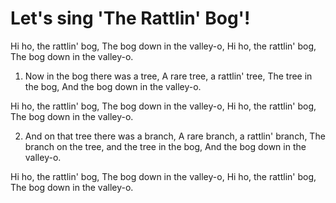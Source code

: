 Let's sing 'The Rattlin' Bog'!
==============================

Hi ho, the rattlin' bog,
The bog down in the valley-o,
Hi ho, the rattlin' bog,
The bog down in the valley-o.

1. Now in the bog there was a tree,
A rare tree, a rattlin' tree,
The tree in the bog,
And the bog down in the valley-o.

Hi ho, the rattlin' bog,
The bog down in the valley-o,
Hi ho, the rattlin' bog,
The bog down in the valley-o.

2. And on that tree there was a branch,
A rare branch, a rattlin' branch,
The branch on the tree, and the tree in the bog,
And the bog down in the valley-o.

Hi ho, the rattlin' bog,
The bog down in the valley-o,
Hi ho, the rattlin' bog,
The bog down in the valley-o.
